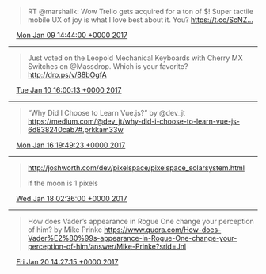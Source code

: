 > RT @marshallk: Wow Trello gets acquired for a ton of $! Super tactile mobile UX of joy is what I love best about it. You? https://t.co/ScNZ…

<img src="/media/tweet.ico" width="12" /> [Mon Jan 09 14:44:00 +0000 2017](https://twitter.com/eduplessis/status/818468371947814912)

----

> Just voted on the Leopold Mechanical Keyboards with Cherry MX Switches on @Massdrop. Which is your favorite? http://dro.ps/v/88bOgfA

<img src="/media/tweet.ico" width="12" /> [Tue Jan 10 16:00:13 +0000 2017](https://twitter.com/eduplessis/status/818849937383444481)

----

> “Why Did I Choose to Learn Vue.js?” by @dev_jt https://medium.com/@dev_jt/why-did-i-choose-to-learn-vue-js-6d838240cab7#.prkkam33w

<img src="/media/tweet.ico" width="12" /> [Mon Jan 16 19:49:23 +0000 2017](https://twitter.com/eduplessis/status/821081938417094658)

----

> http://joshworth.com/dev/pixelspace/pixelspace_solarsystem.html
>
> if the moon is 1 pixels

<img src="/media/tweet.ico" width="12" /> [Wed Jan 18 02:36:00 +0000 2017](https://twitter.com/eduplessis/status/821546651655536640)

----

> How does Vader’s appearance in Rogue One change your perception of him? by Mike Prinke https://www.quora.com/How-does-Vader%E2%80%99s-appearance-in-Rogue-One-change-your-perception-of-him/answer/Mike-Prinke?srid=Jnl

<img src="/media/tweet.ico" width="12" /> [Fri Jan 20 14:27:15 +0000 2017](https://twitter.com/eduplessis/status/822450423021895680)